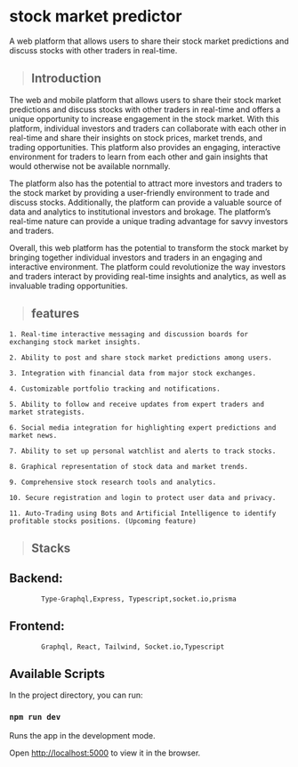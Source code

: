 # stock market predictor

A web platform that allows users to share their stock market predictions and discuss stocks with other traders in real-time.

> ## Introduction

The web and mobile platform that allows users to share their stock market predictions and discuss stocks with other traders in real-time and offers a unique opportunity to increase engagement in the stock market. With this platform, individual investors and traders can collaborate with each other in real-time and share their insights on stock prices, market trends, and trading opportunities. This platform also provides an engaging, interactive environment for traders to learn from each other and gain insights that would otherwise not be available nornmally.

The platform also has the potential to attract more investors and traders to the stock market by providing a user-friendly environment to trade and discuss stocks. Additionally, the platform can provide a valuable source of data and analytics to institutional investors and brokage. The platform’s real-time nature can provide a unique trading advantage for savvy investors and traders.

Overall, this web platform has the potential to transform the stock market by bringing together individual investors and traders in an engaging and interactive environment. The platform could revolutionize the way investors and traders interact by providing real-time insights and analytics, as well as invaluable trading opportunities.

> ## features

    1. Real-time interactive messaging and discussion boards for exchanging stock market insights.

    2. Ability to post and share stock market predictions among users.

    3. Integration with financial data from major stock exchanges.

    4. Customizable portfolio tracking and notifications.

    5. Ability to follow and receive updates from expert traders and market strategists.

    6. Social media integration for highlighting expert predictions and market news.

    7. Ability to set up personal watchlist and alerts to track stocks.

    8. Graphical representation of stock data and market trends.
 
    9. Comprehensive stock research tools and analytics.

    10. Secure registration and login to protect user data and privacy.

    11. Auto-Trading using Bots and Artificial Intelligence to identify profitable stocks positions. (Upcoming feature)
    

> ## Stacks

## Backend: 
            Type-Graphql,Express, Typescript,socket.io,prisma

## Frontend: 
            Graphql, React, Tailwind, Socket.io,Typescript

## Available Scripts

In the project directory, you can run:

### `npm run dev`
Runs the app in the development mode.

Open [http://localhost:5000](http://localhost:5000) to view it in the browser.
